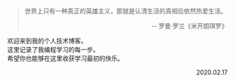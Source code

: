 > 世界上只有一种真正的英雄主义，那就是认清生活的真相后依然热爱生活。
> <p align="right">-- 罗曼·罗兰《米开朗琪罗》</p>
                                              
欢迎来到我的个人技术博客。<br/>
这里记录了我编程学习的每一步。<br/>
希望你也能够在这里收获学习最初的快乐。
<p align="right">2020.02.17</p>


